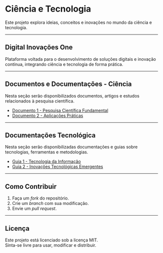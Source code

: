 # Ciência e Tecnologia

Este projeto explora ideias, conceitos e inovações no mundo da ciência e tecnologia.

---

## Digital Inovações One
Plataforma voltada para o desenvolvimento de soluções digitais e inovação contínua, integrando ciência e tecnologia de forma prática.

---

## Documentos e Documentações - Ciência
Nesta seção serão disponibilizados documentos, artigos e estudos relacionados à pesquisa científica.

- [Documento 1 - Pesquisa Científica Fundamental](docs/ciencia/doc1.md)
- [Documento 2 - Aplicações Práticas](docs/ciencia/doc2.md)

---

## Documentações Tecnológica
Nesta seção serão disponibilizadas documentações e guias sobre tecnologias, ferramentas e metodologias.

- [Guia 1 - Tecnologia da Informação](docs/tecnologia/guia1.md)
- [Guia 2 - Inovações Tecnológicas Emergentes](docs/tecnologia/guia2.md)

---

## Como Contribuir
1. Faça um *fork* do repositório.
2. Crie um *branch* com sua modificação.
3. Envie um *pull request*.

---

## Licença
Este projeto está licenciado sob a licença MIT.  
Sinta-se livre para usar, modificar e distribuir.
